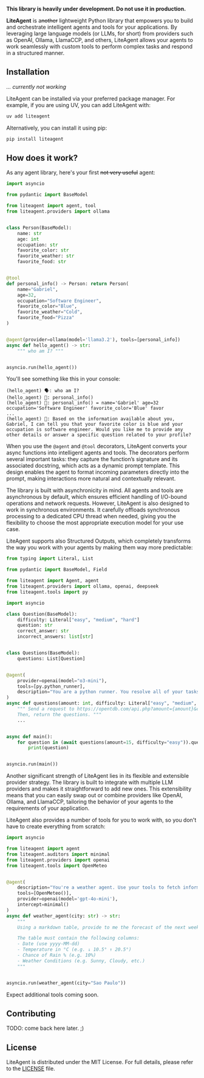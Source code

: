 
**This library is heavily under development. Do not use it in production.**

**LiteAgent** is a~~nother~~ lightweight Python library that empowers you to build and orchestrate intelligent agents and tools for your applications. By leveraging large language models (or LLMs, for short) from providers such as OpenAI, Ollama,
LlamaCCP, and others, LiteAgent allows your agents to work seamlessly with custom tools to perform complex tasks and respond in a structured manner.

## Installation

*... currently not working*

LiteAgent can be installed via your preferred package manager. For example, if you are using UV, you can add LiteAgent with:

```bash
uv add liteagent
```

Alternatively, you can install it using pip:

```bash
pip install liteagent
```

## How does it work?

As any agent library, here's your first ~~not very useful~~ agent:

```python
import asyncio

from pydantic import BaseModel

from liteagent import agent, tool
from liteagent.providers import ollama


class Person(BaseModel):
    name: str
    age: int
    occupation: str
    favorite_color: str
    favorite_weather: str
    favorite_food: str


@tool
def personal_info() -> Person: return Person(
    name="Gabriel",
    age=32,
    occupation="Software Engineer",
    favorite_color="Blue",
    favorite_weather="Cold",
    favorite_food="Pizza"
)


@agent(provider=ollama(model='llama3.2'), tools=[personal_info])
async def hello_agent() -> str:
	""" who am I? """


asyncio.run(hello_agent())
```

You'll see something like this in your console:

```
(hello_agent) 🗣: who am I?
(hello_agent) 🔧: personal_info()
(hello_agent) 🔄: personal_info() = name='Gabriel' age=32 occupation='Software Engineer' favorite_color='Blue' favor 
...
(hello_agent) 🤖: Based on the information available about you, Gabriel, I can tell you that your favorite color is blue and your occupation is software engineer. Would you like me to provide any other details or answer a specific question related to your profile?
```

When you use the `@agent` and `@tool` decorators, LiteAgent converts your async functions into intelligent agents and tools. The decorators perform several important tasks: they capture the function’s signature and its associated docstring, which acts as a dynamic prompt template. This design enables the agent to format incoming parameters directly into the prompt, making interactions more natural and contextually relevant.

The library is built with asynchronicity in mind. All agents and tools are asynchronous by default, which ensures efficient handling of I/O-bound operations and network requests. However, LiteAgent is also designed to work in
synchronous environments. It carefully offloads synchronous processing to a dedicated CPU thread when needed, giving you the flexibility to choose the most appropriate execution model for your use case.

LiteAgent supports also Structured Outputs, which completely transforms the way you work with your agents by making them way more predictable:

```python
from typing import Literal, List

from pydantic import BaseModel, Field

from liteagent import Agent, agent
from liteagent.providers import ollama, openai, deepseek
from liteagent.tools import py

import asyncio

class Question(BaseModel):
    difficulty: Literal["easy", "medium", "hard"]
    question: str
    correct_answer: str
    incorrect_answers: list[str]


class Questions(BaseModel):
    questions: List[Question]


@agent(
    provider=openai(model="o3-mini"),
    tools=[py.python_runner],
    description="You are a python runner. You resolve all of your tasks using Python."
)
async def questions(amount: int, difficulty: Literal["easy", "medium", "hard"]) -> Questions:
    """ Send a request to https://opentdb.com/api.php?amount={amount}&category=20&difficulty={difficulty}
    Then, return the questions. """
    ...


async def main():
    for question in (await questions(amount=15, difficulty="easy")).questions:
        print(question)


asyncio.run(main())
```

Another significant strength of LiteAgent lies in its flexible and extensible provider strategy. The library is built to integrate with multiple LLM providers and makes it straightforward to add new ones. This extensibility means that you
can easily swap out or combine providers like OpenAI, Ollama, and LlamaCCP, tailoring the behavior of your agents to the requirements of your application.

LiteAgent also provides a number of tools for you to work with, so you don't have to create everything from scratch:

```python
import asyncio

from liteagent import agent
from liteagent.auditors import minimal
from liteagent.providers import openai
from liteagent.tools import OpenMeteo


@agent(
    description="You're a weather agent. Use your tools to fetch information about the weather.",
    tools=[OpenMeteo()],
    provider=openai(model='gpt-4o-mini'),
    intercept=minimal()
)
async def weather_agent(city: str) -> str:
    """
    Using a markdown table, provide to me the forecast of the next week for {city}.

    The table must contain the following columns:
    - Date (use yyyy-MM-dd)
    - Temperature in °C (e.g. ↓ 10.5° ↑ 20.5°)
    - Chance of Rain % (e.g. 10%)
    - Weather Conditions (e.g. Sunny, Cloudy, etc.)
    """


asyncio.run(weather_agent(city="Sao Paulo"))
```

Expect additional tools coming soon. 

## Contributing

TODO: come back here later. ;)

## License

LiteAgent is distributed under the MIT License. For full details, please refer to the [LICENSE](LICENSE.md) file.